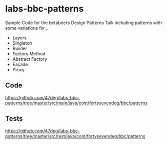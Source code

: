# labs-bbc-patterns

Sample Code for the betabeers Design Patterns Talk including patterns with some variations for...

- Layers
- Singleton
- Builder
- Factory Method
- Abstract Factory
- Façade
- Proxy

## Code

https://github.com/47deg/labs-bbc-patterns/tree/master/src/main/java/com/fortysevendeg/bbc/patterns

## Tests

https://github.com/47deg/labs-bbc-patterns/tree/master/src/test/java/com/fortysevendeg/bbc/patterns